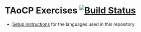# TAoCP Exercises [![Build Status](https://secure.travis-ci.org/masak/taocp.svg?branch=master)](http://travis-ci.org/masak/taocp)

* [Setup instructions](https://github.com/masak/taocp/blob/master/setup/README.md)
  for the languages used in this repository

